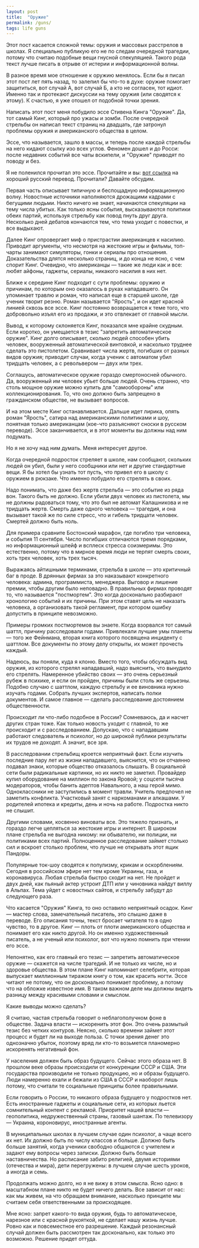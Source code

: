 ```yaml
---
layout: post
title:  "Оружие"
permalink: /guns/
tags: life guns
---
```


Этот пост касается сложной темы: оружия и массовых расстрелов в школах. Я специально публикую его не по следам очередной трагедии, потому что считаю подобные вещи гнусной спекуляцией. Такого рода текст лучше писать в отрыве от истерии и информационной волны.

В разное время мое отношение к оружию менялось. Если бы я писал этот пост лет пять назад, то залепил бы что-то в духе: оружие помогает защититься, вот случай А, вот случай Б, а кто не согласен, тот идиот. Именно так и протекают дискуссии на тему оружия (или сводятся к этому). К счастью, я уже отошел от подобной точки зрения.

Написать этот пост меня побудило эссе Стивена Кинга "Оружие". Да, тот самый Кинг, который про ужасы и зомби. После очередной стрельбы он написал текст страниц на двадцать, где затронул проблемы оружия и американского общества в целом.

Эссе, что называется, зашло в массы, и теперь после каждой стрельбы на него кидают ссылку изо всех углов. Феномен дошел и до Росси: после недавних событий все чаты вскипели, и "Оружие" приводят по поводу и без.

[guns]: https://libking.ru/books/nonf-/nonf-publicism/414428-stiven-king-oruzhie.html

Я не поленился прочитал это эссе. Прочитайте и вы: [вот ссылка][guns] на хороший русский перевод. Прочитали? Давайте обсудим.

Первая часть описывает типичную и беспощадную информационную волну. Новостные источники наполняются дрожащими кадрами с бегущими людьми. Никто ничего не знает, начинаются спекуляции на тему числа убитых. Как только ясны события, высказываются политики обеих партий, используя стрельбу как повод пнуть друг друга. Несколько дней дебатов кончаются тем, что тема уходит с повестки, и все выдыхают.

Далее Кинг опровергает миф о пристрастии американцев к насилию. Приводит аргументы, что несмотря на жестокие игры и фильмы, топ-чарты занимают симуляторы, гонки и сериалы про отношения. Доказательства длятся несколько страниц, и до конца не ясно, с чем спорит Кинг. Очевидно, что американцы — такие же люди как и все: любят айфоны, гаджеты, сериалы, никакого насилия в них нет.

Ближе к середине Кинг подходит с сути проблемы: оружию и причинам, по которым оно оказалось в руках нападавшего. Он упоминает травлю и роман, что написал еще в старшей школе, где ученик творит резню. Роман называется "Ярость", и он идет красной линией сквозь все эссе. Кинг постоянно возвращается к теме того, что добровольно изъял его из продажи, и это отвлекает от главной мысли.

Вывод, к которому склоняется Кинг, показался мне крайне скудным. Если коротко, он умещается в тезис "запретить автоматическое оружие". Кинг долго описывает, сколько людей способен убить человек, вооруженный автоматической винтовкой, и насколько труднее сделать это пистолетом. Сравнивает числа жертв, погибших от разных видов оружия; приводит случаи, когда ученик с автоматом убил тридцать человек, а с револьвером — двух или трех.

Соглашусь, автоматическое оружие гораздо смертоносней обычного. Да, вооруженный им человек убьет больше людей. Очень странно, что столь мощное оружие можно купить для "самообороны" или коллекционирования. То, что оно должно быть запрещено в гражданском обществе, не вызывает вопросов.

И на этом месте Кинг останавливается. Дальше идет лирика, опять роман "Ярость", сатира над американскими политиками и шоу, понятная только американцам (кое-что разъясняют сноски в русском переводе). Эссе заканчивается, и в этот моменты вы должны над ним подумать.

Но я не хочу над ним думать. Меня интересует другое.

Когда очередной подросток стреляет в школе, нам сообщают, скольких людей он убил, были у него сообщники или нет и другие стандартные вещи. Я бы хотел бы узнать тот пусть, что привел его в школу с оружием в рюкзаке. Что именно побудило его стрелять в своих.

Надо понимать, что даже без жертв стрельба — это событие из ряда вон. Такого быть не должно. Если убили двух человек из пистолета, мы не должны радоваться тому, что это был не автомат Калашникова и не тридцать жертв. Смерть даже одного человека — трагедия, и она вызывает такой же по силе стресс, что и гибель тридцати человек. Смертей должно быть ноль.

Для примера сравните Бостонский марафон, где погибло три человека, и события 11 сентября. Число погибших отличаются тремя порядками, но информационный шлейф и всплеск стресса соизмеримы. Это естественно, потому что в мирное время люди не терпят смерть своих, хоть трех человек, хоть трех тысяч.

Выражаясь айтишными терминами, стрельба в школе — это критичный баг в проде. В дрянных фирмах за это наказывают конкретного человека: админа, программиста, менеджера. Выговор и лишение премии, чтобы другим было неповадно. В правильных фирмах проводят то, что называется "постмортем". Это когда досконально разбирают хронологию событий и их причины. При этом ставят цель не наказать человека, а организовать такой регламент, при котором ошибку допустить в принципе невозможно.

Примеры громких постмортемов вы знаете. Когда взорвался тот самый шаттл, причину расследовали годами. Привлекали лучшие умы планеты — того же Фейнмана, вторая книга которого посвящена инциденту с шаттлом. Все документы по этому делу открыты, их может прочесть каждый.

Надеюсь, вы поняли, куда я клоню. Вместо того, чтобы обсуждать вид оружия, из которого стрелял нападавший, надо выяснить, что вынудило его стрелять. Намеренное убийство своих — это очень серьезный рубеж в психике, и если он пройден, причины были столь же серьезны. Подобно случаю с шаттлом, каждую стрельбу и ее виновника нужно изучать годами. Собрать лучших экспертов, написать полки документов. И самое главное — сделать расследование достоянием общественности.

Происходит ли что-либо подобное в России? Сомневаюсь, да и насчет других стран тоже. Как только новость уходит с главной, то же происходит и с расследованием. Допускаю, что с нападавшим работают следователь и психолог, но до широкой публики результаты их трудов не доходят. А значит, все зря.

В расследовании стрельбищ кроется неприятный факт. Если изучить последние пару лет из жизни нападавшего, выяснится, что он отчаянно подавал знаки, которые общество отказалось слышать. В социальной сети были радикальные картинки, но их никто не заметил. Провайдер купил оборудование на миллион по закона Яровой; у соцсети тысяча модераторов, чтобы банить адептов Навального, а наш герой мимо. Одноклассники не заступились в момент травли. Учитель предпочел не заметить конфликта. Участковый занят с наркоманами и алкашами. У родителей ипотека и кредиты, день и ночь на работе. Подростка никто не слышит.

Другими словами, косвенно виноваты все. Это тяжело признать, и гораздо легче цепляться за жестокие игры и интернет. В широком плане стрельба не выгодна никому: ни обывателю, ни полиции, ни политиками всех партий. Полноценное расследование займет столько сил и вскроет столько проблем, что лучше не открывать этот ящик Пандоры.

Популярные ток-шоу сводятся к популизму, крикам и оскорблениям. Сегодня в российском эфире нет тем кроме Украины, газа, и коронавируса. Любая стрельба быстро сходит на нет. Не пройдет и двух дней, как пьяный актер устроит ДТП или у чиновника найдут виллу в Альпах. Тема уйдет с новостных сайтов, и стрельбу забудут до следующего раза.

Что касается "Оружия" Кинга, то оно оставило неприятный осадок. Кинг — мастер слова, замечательный писатель, это слышно даже в переводе. Его описания точны, текст бросает читателя то в одно чувство, то в другое. Кинг — плоть от плоти американского общества и понимает его как никто другой. Но он именно художественный писатель, а не ученый или психолог, вот что нужно помнить при чтении его эссе.

Непонятно, как его главный его тезис — запретить автоматическое оружие — скажется на числе трагедий. И не только их числе, но и здоровье общества. В этом плане Кинг напоминает селебрити, которая выпускает миллионным тиражом книгу о том, как красить ногти. Эссе читают не потому, что он досконально понимает проблему, а потому что на обложке известное имя. В таком важном деле мы должны видеть разницу между красивыми словами и смыслом.

Какие выводы можно сделать?

Я считаю, частая стрельба говорит о неблагополучном фоне в обществе. Задача власти — искоренить этот фон. Это очень размытый тезис без четких контуров. Неясно, сколько времени займет этот процесс и будет ли на выходе польза. С точки зрения денег это однозначно убыток, поэтому вряд ли кто-то возьмется планомерно искоренять негативный фон.

У населения должен быть образ будущего. Сейчас этого образа нет. В прошлом веке образы происходили от конкуренции СССР и США. Эти государства производили не только продукцию, но и образы будущего. Люди намеренно ехали и бежали из США в СССР и наоборот лишь потому, что считали те социальные принципы более правильными.

Если говорить о России, то никакого образа будущего у подростков нет. Есть иностранные гаджеты и социальные сети, из которых льется сомнительный контент с рекламой. Приоритет нашей власти — геополитика, недружественный страны, газовый шантаж. По телевизору — Украина, короновирус, иностранные агенты.

В муниципальных школах в лучшем случае один психолог, а чаще всего их нет. Их должно быть по числу классов и больше. Должно быть больше занятий, когда ученики свободно общаются с учителем и задают ему вопросы через записки. Должно быть больше наставничества. Но расписание забито религией, двумя историями (отечества и мира), дети перегружены: в лучшем случае шесть уроков, а иногда и семь.

Продолжать можно долго, но я не вижу в этом смысла. Ясно одно: в масштабном плане никто не будет ничего делать. Все зависит от нас: как мы живем, на что обращаем внимание, насколько принципе мы считаем себя ответственными за происходящее.

Мне ясно: запрет какого-то вида оружия, будь то автоматическое, нарезное или с красной рукояткой, не сделает нашу жизнь лучше. Ровно как и повсеместное его разрешение. Каждый резонансный случай должен быть рассмотрен так досконально, как только это возможно. Решение придет оттуда.
